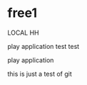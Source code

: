 free1
=====
LOCAL   HH


play application  test test

play application

this is just a test of git 
